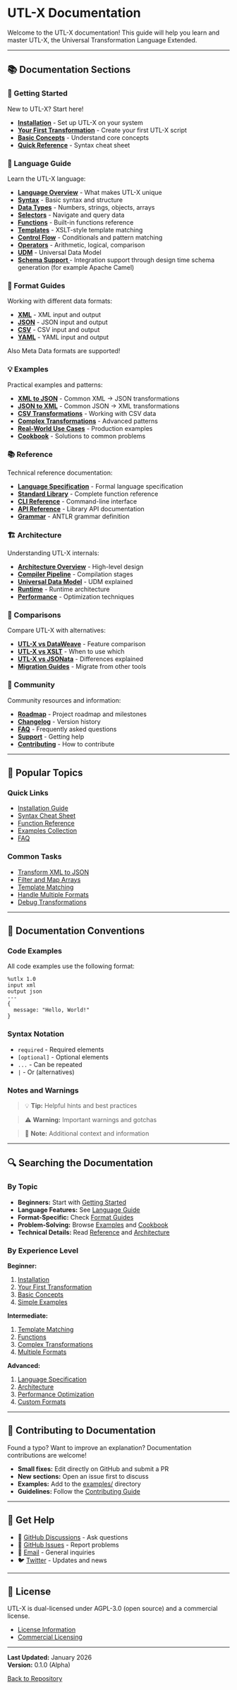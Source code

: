 # UTL-X Documentation

Welcome to the UTL-X documentation! This guide will help you learn and master UTL-X, the Universal Transformation Language Extended.

---

## 📚 Documentation Sections

### 🚀 Getting Started

New to UTL-X? Start here!

- **[Installation](getting-started/installation.md)** - Set up UTL-X on your system
- **[Your First Transformation](getting-started/your-first-transformation.md)** - Create your first UTL-X script
- **[Basic Concepts](getting-started/basic-concepts.md)** - Understand core concepts
- **[Quick Reference](getting-started/quick-reference.md)** - Syntax cheat sheet

### 📖 Language Guide

Learn the UTL-X language:

- **[Language Overview](language-guide/overview.md)** - What makes UTL-X unique
- **[Syntax](language-guide/syntax.md)** - Basic syntax and structure
- **[Data Types](language-guide/data-types.md)** - Numbers, strings, objects, arrays
- **[Selectors](language-guide/selectors.md)** - Navigate and query data
- **[Functions](language-guide/functions.md)** - Built-in functions reference
- **[Templates](language-guide/templates.md)** - XSLT-style template matching
- **[Control Flow](language-guide/control-flow.md)** - Conditionals and pattern matching
- **[Operators](language-guide/operators.md)** - Arithmetic, logical, comparison
- **[UDM](udm/udm_documentation_index.md)** - Universal Data Model
- **[Schema Support ](https://github.com/grauwen/utl-x/blob/main/modules/analysis/schema_analysis_architecture.md)** - Integration support through design time schema generation (for example Apache Camel)

### 📄 Format Guides

Working with different data formats:

- **[XML](formats/xml.md)** - XML input and output
- **[JSON](formats/json.md)** - JSON input and output
- **[CSV](formats/csv.md)** - CSV input and output
- **[YAML](formats/yaml.md)** - YAML input and output

Also Meta Data formats are supported!

### 💡 Examples

Practical examples and patterns:

- **[XML to JSON](examples/xml-to-json.md)** - Common XML → JSON transformations
- **[JSON to XML](examples/json-to-xml.md)** - Common JSON → XML transformations
- **[CSV Transformations](examples/csv-transformation.md)** - Working with CSV data
- **[Complex Transformations](examples/complex-transformations.md)** - Advanced patterns
- **[Real-World Use Cases](examples/real-world-use-cases.md)** - Production examples
- **[Cookbook](examples/cookbook.md)** - Solutions to common problems

### 📚 Reference

Technical reference documentation:

- **[Language Specification](reference/language-spec.md)** - Formal language specification
- **[Standard Library](reference/stdlib-reference.md)** - Complete function reference
- **[CLI Reference](reference/cli-reference.md)** - Command-line interface
- **[API Reference](reference/api-reference.md)** - Library API documentation
- **[Grammar](reference/grammar.md)** - ANTLR grammar definition

### 🏗️ Architecture

Understanding UTL-X internals:

- **[Architecture Overview](architecture/overview.md)** - High-level design
- **[Compiler Pipeline](architecture/compiler-pipeline.md)** - Compilation stages
- **[Universal Data Model](architecture/universal-data-model.md)** - UDM explained
- **[Runtime](architecture/runtime.md)** - Runtime architecture
- **[Performance](architecture/performance.md)** - Optimization techniques

### 🔄 Comparisons

Compare UTL-X with alternatives:

- **[UTL-X vs DataWeave](comparison/vs-dataweave.md)** - Feature comparison
- **[UTL-X vs XSLT](comparison/vs-xslt.md)** - When to use which
- **[UTL-X vs JSONata](comparison/vs-jsonata.md)** - Differences explained
- **[Migration Guides](comparison/migration-guides.md)** - Migrate from other tools

### 👥 Community

Community resources and information:

- **[Roadmap](community/roadmap.md)** - Project roadmap and milestones
- **[Changelog](community/changelog.md)** - Version history
- **[FAQ](community/faq.md)** - Frequently asked questions
- **[Support](community/support.md)** - Getting help
- **[Contributing](../CONTRIBUTING.md)** - How to contribute

---

## 🎯 Popular Topics

### Quick Links

- [Installation Guide](getting-started/installation.md)
- [Syntax Cheat Sheet](getting-started/quick-reference.md)
- [Function Reference](reference/stdlib-reference.md)
- [Examples Collection](examples/)
- [FAQ](community/faq.md)

### Common Tasks

- [Transform XML to JSON](examples/xml-to-json.md)
- [Filter and Map Arrays](examples/cookbook.md#filtering-and-mapping)
- [Template Matching](language-guide/templates.md)
- [Handle Multiple Formats](formats/)
- [Debug Transformations](getting-started/basic-concepts.md#debugging)

---

## 📝 Documentation Conventions

### Code Examples

All code examples use the following format:

```utlx
%utlx 1.0
input xml
output json
---
{
  message: "Hello, World!"
}
```

### Syntax Notation

- `required` - Required elements
- `[optional]` - Optional elements
- `...` - Can be repeated
- `|` - Or (alternatives)

### Notes and Warnings

> 💡 **Tip:** Helpful hints and best practices

> ⚠️ **Warning:** Important warnings and gotchas

> 📝 **Note:** Additional context and information

---

## 🔍 Searching the Documentation

### By Topic

- **Beginners:** Start with [Getting Started](getting-started/)
- **Language Features:** See [Language Guide](language-guide/)
- **Format-Specific:** Check [Format Guides](formats/)
- **Problem-Solving:** Browse [Examples](examples/) and [Cookbook](examples/cookbook.md)
- **Technical Details:** Read [Reference](reference/) and [Architecture](architecture/)

### By Experience Level

**Beginner:**
1. [Installation](getting-started/installation.md)
2. [Your First Transformation](getting-started/your-first-transformation.md)
3. [Basic Concepts](getting-started/basic-concepts.md)
4. [Simple Examples](examples/xml-to-json.md)

**Intermediate:**
1. [Template Matching](language-guide/templates.md)
2. [Functions](language-guide/functions.md)
3. [Complex Transformations](examples/complex-transformations.md)
4. [Multiple Formats](formats/)

**Advanced:**
1. [Language Specification](reference/language-spec.md)
2. [Architecture](architecture/overview.md)
3. [Performance Optimization](architecture/performance.md)
4. [Custom Formats](formats/custom-formats.md)

---

## 🤝 Contributing to Documentation

Found a typo? Want to improve an explanation? Documentation contributions are welcome!

- **Small fixes:** Edit directly on GitHub and submit a PR
- **New sections:** Open an issue first to discuss
- **Examples:** Add to the [examples/](examples/) directory
- **Guidelines:** Follow the [Contributing Guide](../CONTRIBUTING.md)

---

## 📧 Get Help

- 💬 [GitHub Discussions](https://github.com/grauwen/utl-x/discussions) - Ask questions
- 🐛 [GitHub Issues](https://github.com/grauwen/utl-x/issues) - Report problems
- 📧 [Email](mailto:community@glomidco.com) - General inquiries
- 🐦 [Twitter](https://twitter.com/UTLXLang) - Updates and news

---

## 📄 License

UTL-X is dual-licensed under AGPL-3.0 (open source) and a commercial license.

- [License Information](../LICENSE.md)
- [Commercial Licensing](https://utl-x.com/commercial)

---

**Last Updated:** January 2026  
**Version:** 0.1.0 (Alpha)

[Back to Repository](https://github.com/grauwen/utl-x)
